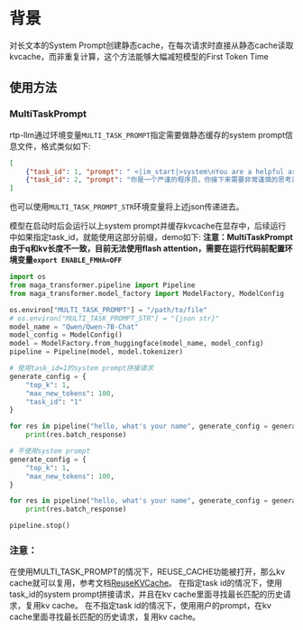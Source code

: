 # 背景
对长文本的System Prompt创建静态cache，在每次请求时直接从静态cache读取kvcache，而非重复计算，这个方法能够大幅减短模型的First Token Time

## 使用方法
### MultiTaskPrompt
rtp-llm通过环境变量`MULTI_TASK_PROMPT`指定需要做静态缓存的system prompt信息文件，格式类似如下:
``` json
[
    {"task_id": 1, "prompt": " <|im_start|>system\nYou are a helpful assistant.<|im_end|>\n<|im_start|>"},
    {"task_id": 2, "prompt": "你是一个严谨的程序员，你接下来需要非常谨慎的思考并回答以下问题:"}
]
```
也可以使用`MULTI_TASK_PROMPT_STR`环境变量将上述json传递进去。

模型在启动时后会运行以上system prompt并缓存kvcache在显存中，后续运行中如果指定task_id，就能使用这部分前缀，demo如下:
**注意：MultiTaskPrompt由于q和kv长度不一致，目前无法使用flash attention，需要在运行代码前配置环境变量`export ENABLE_FMHA=OFF`**

``` python
import os
from maga_transformer.pipeline import Pipeline
from maga_transformer.model_factory import ModelFactory, ModelConfig

os.environ["MULTI_TASK_PROMPT"] = "/path/to/file"
# os.environ["MULTI_TASK_PROMPT_STR"] = "{json str}"
model_name = "Qwen/Qwen-7B-Chat"
model_config = ModelConfig()
model = ModelFactory.from_huggingface(model_name, model_config)
pipeline = Pipeline(model, model.tokenizer)

# 使用task_id=1的system prompt拼接请求
generate_config = {
    "top_k": 1,
    "max_new_tokens": 100,
    "task_id": "1"
}

for res in pipeline("hello, what's your name", generate_config = generate_config):
    print(res.batch_response)

# 不使用system prompt
generate_config = {
    "top_k": 1,
    "max_new_tokens": 100,
}

for res in pipeline("hello, what's your name", generate_config = generate_config):
    print(res.batch_response)

pipeline.stop()

```

### 注意：
在使用MULTI_TASK_PROMPT的情况下，REUSE_CACHE功能被打开，那么kv cache就可以复用，参考文档[ReuseKVCache](docs/ReuseKVCache-Tutorial.md)。
在指定task id的情况下，使用task_id的system prompt拼接请求，并且在kv cache里面寻找最长匹配的历史请求，复用kv cache。
在不指定task id的情况下，使用用户的prompt，在kv cache里面寻找最长匹配的历史请求，复用kv cache。